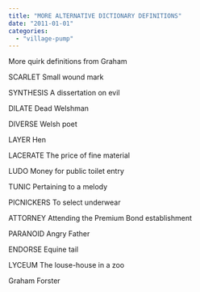 ```yaml
---
title: "MORE ALTERNATIVE DICTIONARY DEFINITIONS"
date: "2011-01-01"
categories: 
  - "village-pump"
---
```


More quirk definitions from Graham

SCARLET Small wound mark

SYNTHESIS A dissertation on evil

DILATE Dead Welshman

DIVERSE Welsh poet

LAYER Hen

LACERATE The price of fine material

LUDO Money for public toilet entry

TUNIC Pertaining to a melody

PICNICKERS To select underwear

ATTORNEY Attending the Premium Bond establishment

PARANOID Angry Father

ENDORSE Equine tail

LYCEUM The louse-house in a zoo

Graham Forster
